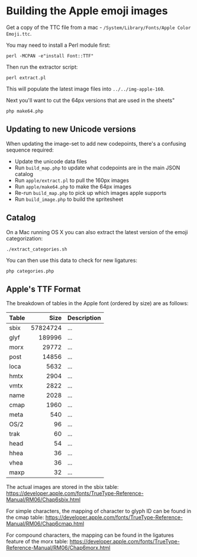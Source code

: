 # Building the Apple emoji images

Get a copy of the TTC file from a mac - `/System/Library/Fonts/Apple Color Emoji.ttc`.

You may need to install a Perl module first:

    perl -MCPAN -e"install Font::TTF"

Then run the extractor script:

    perl extract.pl

This will populate the latest image files into `../../img-apple-160`.

Next you'll want to cut the 64px versions that are used in the sheets"

    php make64.php


## Updating to new Unicode versions

When updating the image-set to add new codepoints, there's a confusing sequence required:

* Update the unicode data files
* Run `build_map.php` to update what codepoints are in the main JSON catalog
* Run `apple/extract.pl` to pull the 160px images
* Run `apple/make64.php` to make the 64px images
* Re-run `build_map.php` to pick up which images apple supports
* Run `build_image.php` to build the spritesheet


## Catalog

On a Mac running OS X you can also extract the latest version of the emoji categorization:

    ./extract_categories.sh

You can then use this data to check for new ligatures:

    php categories.php


## Apple's TTF Format

The breakdown of tables in the Apple font (ordered by size) are as follows:

| Table |  Size    | Description |
|:----- | --------:| --- |
| sbix  | 57824724 | ... |
| glyf  |   189996 | ... |
| morx  |    29772 | ... |
| post  |    14856 | ... |
| loca  |     5632 | ... |
| hmtx  |     2904 | ... |
| vmtx  |     2822 | ... |
| name  |     2028 | ... |
| cmap  |     1960 | ... |
| meta  |      540 | ... |
| OS/2  |       96 | ... |
| trak  |       60 | ... |
| head  |       54 | ... |
| hhea  |       36 | ... |
| vhea  |       36 | ... |
| maxp  |       32 | ... |

The actual images are stored in the sbix table: https://developer.apple.com/fonts/TrueType-Reference-Manual/RM06/Chap6sbix.html

For simple characters, the mapping of character to glyph ID can be found in the cmap table: https://developer.apple.com/fonts/TrueType-Reference-Manual/RM06/Chap6cmap.html

For compound characters, the mapping can be found in the ligatures feature of the morx table: https://developer.apple.com/fonts/TrueType-Reference-Manual/RM06/Chap6morx.html
